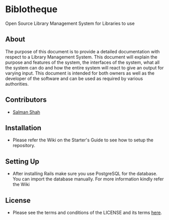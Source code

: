 # Biblotheque
Open Source Library Management System for Libraries to use 

## About
The purpose of this document is to provide a detailed documentation with respect to a Library Management System. This document will explain the purpose and features of the system, the interfaces of the system, what all the system can do and how the entire system will react to give an output for varying input. This document is intended for both owners as well as the developer of the software and can be used as required by various authorities. 

## Contributors
* [Salman Shah](https://github.com/salman-bhai)

## Installation
* Please refer the Wiki on the Starter's Guide to see how to setup the repository.

## Setting Up
* After installing Rails make sure you use PostgreSQL for the database. You can import the database manually. For more information kindly refer the Wiki

## License

* Please see the terms and conditions of the LICENSE and its terms [here](LICENSE). 